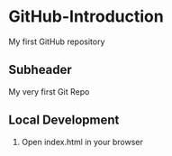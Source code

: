 # GitHub-Introduction
My first GitHub repository 

## Subheader

My very first Git Repo


## Local Development

1. Open index.html in your browser
